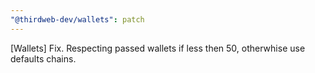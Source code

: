 ```yaml
---
"@thirdweb-dev/wallets": patch
---
```


[Wallets] Fix. Respecting passed wallets if less then 50, otherwhise use defaults chains.
